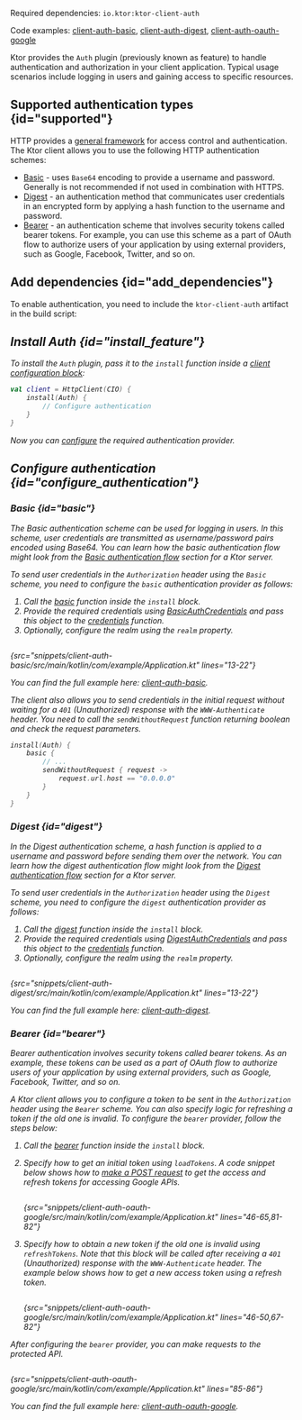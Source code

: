 [//]: # (title: Authentication and authorization)

<microformat>
<p>
Required dependencies: <code>io.ktor:ktor-client-auth</code>
</p>
<p>
Code examples: 
<a href="https://github.com/ktorio/ktor-documentation/tree/%current-branch%/codeSnippets/snippets/client-auth-basic">client-auth-basic</a>, 
<a href="https://github.com/ktorio/ktor-documentation/tree/%current-branch%/codeSnippets/snippets/client-auth-digest">client-auth-digest</a>,
<a href="https://github.com/ktorio/ktor-documentation/tree/%current-branch%/codeSnippets/snippets/client-auth-oauth-google">client-auth-oauth-google</a>
</p>
</microformat>

Ktor provides the `Auth` plugin (previously known as feature) to handle authentication and authorization in your client application.  Typical usage scenarios include logging in users and gaining access to specific resources. 


## Supported authentication types {id="supported"}

HTTP provides a [general framework](https://developer.mozilla.org/en-US/docs/Web/HTTP/Authentication) for access control and authentication. The Ktor client allows you to use the following HTTP authentication schemes:

* [Basic](#basic) - uses `Base64` encoding to provide a username and password. Generally is not recommended if not used in combination with HTTPS.
* [Digest](#digest) - an authentication method that communicates user credentials in an encrypted form by applying a hash function to the username and password.
* [Bearer](#bearer) - an authentication scheme that involves security tokens called bearer tokens. For example, you can use this scheme as a part of OAuth flow to authorize users of your application by using external providers, such as Google, Facebook, Twitter, and so on.

## Add dependencies {id="add_dependencies"}

To enable authentication, you need to include the `ktor-client-auth` artifact in the build script:

<var name="artifact_name" value="ktor-client-auth"/>
<include src="lib.xml" include-id="add_ktor_artifact"/>


## Install Auth {id="install_feature"}
To install the `Auth` plugin, pass it to the `install` function inside a [client configuration block](client.md#configure-client):

```kotlin
val client = HttpClient(CIO) {
    install(Auth) {
        // Configure authentication
    }
}
```
Now you can [configure](#configure_authentication) the required authentication provider.



## Configure authentication {id="configure_authentication"}

### Basic {id="basic"}

The Basic authentication scheme can be used for logging in users. In this scheme, user credentials are transmitted as username/password pairs encoded using Base64. You can learn how the basic authentication flow might look from the [Basic authentication flow](basic.md#flow) section for a Ktor server.

To send user credentials in the `Authorization` header using the `Basic` scheme, you need to configure the `basic` authentication provider as follows:

1. Call the [basic](https://api.ktor.io/ktor-client/ktor-client-features/ktor-client-auth/ktor-client-auth/io.ktor.client.features.auth.providers/basic.html) function inside the `install` block.
2. Provide the required credentials using [BasicAuthCredentials](https://api.ktor.io/ktor-client/ktor-client-features/ktor-client-auth/ktor-client-auth/io.ktor.client.features.auth.providers/-basic-auth-credentials/index.html) and pass this object to the [credentials](https://api.ktor.io/ktor-client/ktor-client-features/ktor-client-auth/ktor-client-auth/io.ktor.client.features.auth.providers/-basic-auth-config/credentials.html) function.
3. Optionally, configure the realm using the `realm` property.

```kotlin
```
{src="snippets/client-auth-basic/src/main/kotlin/com/example/Application.kt" lines="13-22"}

You can find the full example here: [client-auth-basic](https://github.com/ktorio/ktor-documentation/tree/%current-branch%/codeSnippets/snippets/client-auth-basic).

The client also allows you to send credentials in the initial request without waiting for a `401` (Unauthorized) response with the `WWW-Authenticate` header. You need to call the `sendWithoutRequest` function returning boolean and check the request parameters.

```kotlin
install(Auth) {
    basic {
        // ...
        sendWithoutRequest { request ->
            request.url.host == "0.0.0.0"
        }
    }
}
```


### Digest {id="digest"}

In the Digest authentication scheme, a hash function is applied to a username and password before sending them over the network. You can learn how the digest authentication flow might look from the [Digest authentication flow](digest.md#flow) section for a Ktor server.

To send user credentials in the `Authorization` header using the `Digest` scheme, you need to configure the `digest` authentication provider as follows:

1. Call the [digest](https://api.ktor.io/ktor-client/ktor-client-features/ktor-client-auth/ktor-client-auth/io.ktor.client.features.auth.providers/digest.html) function inside the `install` block.
2. Provide the required credentials using [DigestAuthCredentials](https://api.ktor.io/ktor-client/ktor-client-features/ktor-client-auth/ktor-client-auth/io.ktor.client.features.auth.providers/-digest-auth-credentials/index.html) and pass this object to the [credentials](https://api.ktor.io/ktor-client/ktor-client-features/ktor-client-auth/ktor-client-auth/io.ktor.client.features.auth.providers/-digest-auth-config/credentials.html) function.
3. Optionally, configure the realm using the `realm` property.


```kotlin
```
{src="snippets/client-auth-digest/src/main/kotlin/com/example/Application.kt" lines="13-22"}

You can find the full example here: [client-auth-digest](https://github.com/ktorio/ktor-documentation/tree/%current-branch%/codeSnippets/snippets/client-auth-digest).


### Bearer {id="bearer"}

Bearer authentication involves security tokens called bearer tokens. As an example, these tokens can be used as a part of OAuth flow to authorize users of your application by using external providers, such as Google, Facebook, Twitter, and so on.

A Ktor client allows you to configure a token to be sent in the `Authorization` header using the `Bearer` scheme. You can also specify logic for refreshing a token if the old one is invalid. To configure the `bearer` provider, follow the steps below:

1. Call the [bearer](https://api.ktor.io/ktor-client/ktor-client-features/ktor-client-auth/ktor-client-auth/io.ktor.client.features.auth.providers/bearer.html) function inside the `install` block.
2. Specify how to get an initial token using `loadTokens`. A code snippet below shows how to [make a POST request](request.md#form_parameters) to get the access and refresh tokens for accessing Google APIs.
   ```kotlin
   ```
   {src="snippets/client-auth-oauth-google/src/main/kotlin/com/example/Application.kt" lines="46-65,81-82"}

3. Specify how to obtain a new token if the old one is invalid using `refreshTokens`. Note that this block will be called after receiving a `401` (Unauthorized) response with the `WWW-Authenticate` header. The example below shows how to get a new access token using a refresh token.
   ```kotlin
   ```
   {src="snippets/client-auth-oauth-google/src/main/kotlin/com/example/Application.kt" lines="46-50,67-82"}

After configuring the `bearer` provider, you can make requests to the protected API.

```kotlin
```
{src="snippets/client-auth-oauth-google/src/main/kotlin/com/example/Application.kt" lines="85-86"}

You can find the full example here: [client-auth-oauth-google](https://github.com/ktorio/ktor-documentation/tree/%current-branch%/codeSnippets/snippets/client-auth-oauth-google).
